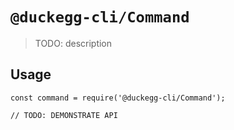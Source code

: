# `@duckegg-cli/Command`

> TODO: description

## Usage

```
const command = require('@duckegg-cli/Command');

// TODO: DEMONSTRATE API
```
